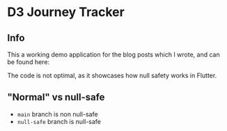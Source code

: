# D3 Journey Tracker

## Info
This a working demo application for the blog posts which I wrote, and can be found here:
<TODO ADD URL>
  
The code is not optimal, as it showcases how null safety works in Flutter.

## "Normal" vs null-safe

- `main` branch is non null-safe
- `null-safe` branch is null-safe
